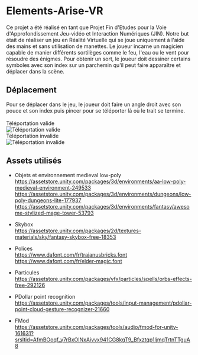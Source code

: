 # Elements-Arise-VR

Ce projet a été réalisé en tant que Projet Fin d'Etudes pour la Voie d'Approfondissement Jeu-vidéo et Interaction Numériques (JIN).
Notre but était de réaliser un jeu en Réalité Virtuelle qui se joue uniquement à l'aide des mains et sans utilisation de manettes.
Le joueur incarne un magicien capable de manier différents sortilèges comme le feu, l'eau ou le vent pour résoudre des énigmes.
Pour obtenir un sort, le joueur doit dessiner certains symboles avec son index sur un parchemin qu'il peut faire apparaître et déplacer dans la scène.


## Déplacement
Pour se déplacer dans le jeu, le joueur doit faire un angle droit avec son pouce et son index puis pincer pour se téléporter là où le trait se termine.
\
\
Téléportation valide \
![Téléportation valide](https://media.discordapp.net/attachments/1283700777105231892/1336016557104435342/com.oculus.vrshell-20250203-175031.jpg?ex=67a245e1&is=67a0f461&hm=2ace85ebee3304aadc331b21cc0083691df6ec5abc3d803834dd7430a6427708&=&format=webp&width=500&height=500)
\
Téléportation invalide \
![Téléportation invalide](https://media.discordapp.net/attachments/1283700777105231892/1336016558329434133/com.oculus.vrshell-20250203-175043.jpg?ex=67a245e1&is=67a0f461&hm=20953a8e8b0c905cb8a7d8ccce81b9788052487e05b9d5f4bf5752a11a2f8144&=&format=webp&width=500&height=500)


## Assets utilisés
- Objets et environnement medieval low-poly \
https://assetstore.unity.com/packages/3d/environments/aa-low-poly-medieval-environment-249533
https://assetstore.unity.com/packages/3d/environments/dungeons/low-poly-dungeons-lite-177937
https://assetstore.unity.com/packages/3d/environments/fantasy/awesome-stylized-mage-tower-53793

- Skybox \
https://assetstore.unity.com/packages/2d/textures-materials/sky/fantasy-skybox-free-18353

- Polices \
https://www.dafont.com/fr/trajanusbricks.font \
https://www.dafont.com/fr/elder-magic.font

- Particules \
https://assetstore.unity.com/packages/vfx/particles/spells/orbs-effects-free-292126

- PDollar point recognition \
https://assetstore.unity.com/packages/tools/input-management/pdollar-point-cloud-gesture-recognizer-21660

- FMod \
https://assetstore.unity.com/packages/tools/audio/fmod-for-unity-161631?srsltid=AfmBOoqf_y7rBxOINxAivvx941CG8kgT9_Bfxztqp1IjmqTrtnTTguA8
